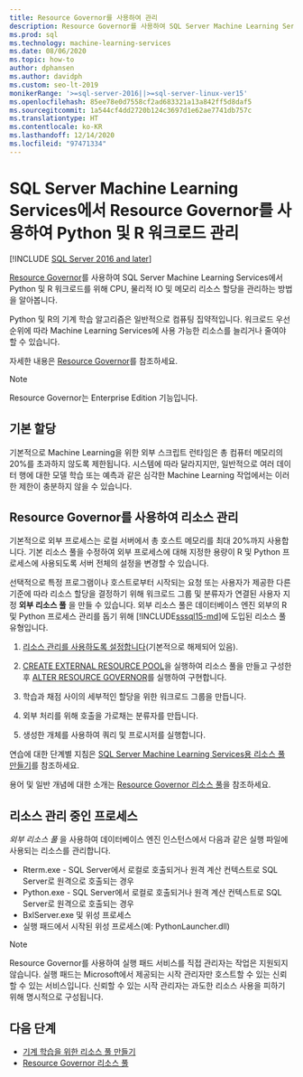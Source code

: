```yaml
---
title: Resource Governor를 사용하여 관리
description: Resource Governor를 사용하여 SQL Server Machine Learning Services에서 Python 및 R 워크로드를 위해 CPU, 물리적 IO 및 메모리 리소스 할당을 관리하는 방법을 알아봅니다.
ms.prod: sql
ms.technology: machine-learning-services
ms.date: 08/06/2020
ms.topic: how-to
author: dphansen
ms.author: davidph
ms.custom: seo-lt-2019
monikerRange: '>=sql-server-2016||>=sql-server-linux-ver15'
ms.openlocfilehash: 85ee78e0d7558cf2ad683321a13a842ff5d8daf5
ms.sourcegitcommit: 1a544cf4dd2720b124c3697d1e62ae7741db757c
ms.translationtype: HT
ms.contentlocale: ko-KR
ms.lasthandoff: 12/14/2020
ms.locfileid: "97471334"
---
```

# <a name="manage-python-and-r-workloads-with-resource-governor-in-sql-server-machine-learning-services"></a>SQL Server Machine Learning Services에서 Resource Governor를 사용하여 Python 및 R 워크로드 관리
[!INCLUDE [SQL Server 2016 and later](../../includes/applies-to-version/sqlserver2016.md)]

[Resource Governor](../../relational-databases/resource-governor/resource-governor.md)를 사용하여 SQL Server Machine Learning Services에서 Python 및 R 워크로드를 위해 CPU, 물리적 IO 및 메모리 리소스 할당을 관리하는 방법을 알아봅니다.

Python 및 R의 기계 학습 알고리즘은 일반적으로 컴퓨팅 집약적입니다. 워크로드 우선 순위에 따라 Machine Learning Services에 사용 가능한 리소스를 늘리거나 줄여야 할 수 있습니다.

자세한 내용은 [Resource Governor](../../relational-databases/resource-governor/resource-governor.md)를 참조하세요.

> [!NOTE] 
> Resource Governor는 Enterprise Edition 기능입니다.

## <a name="default-allocations"></a>기본 할당

기본적으로 Machine Learning을 위한 외부 스크립트 런타임은 총 컴퓨터 메모리의 20%를 초과하지 않도록 제한됩니다. 시스템에 따라 달라지지만, 일반적으로 여러 데이터 행에 대한 모델 학습 또는 예측과 같은 심각한 Machine Learning 작업에서는 이러한 제한이 충분하지 않을 수 있습니다. 

## <a name="manage-resources-with-resource-governor"></a>Resource Governor를 사용하여 리소스 관리
 
기본적으로 외부 프로세스는 로컬 서버에서 총 호스트 메모리를 최대 20%까지 사용합니다. 기본 리소스 풀을 수정하여 외부 프로세스에 대해 지정한 용량이 R 및 Python 프로세스에 사용되도록 서버 전체의 설정을 변경할 수 있습니다.

선택적으로 특정 프로그램이나 호스트로부터 시작되는 요청 또는 사용자가 제공한 다른 기준에 따라 리소스 할당을 결정하기 위해 워크로드 그룹 및 분류자가 연결된 사용자 지정 **외부 리소스 풀** 을 만들 수 있습니다. 외부 리소스 풀은 데이터베이스 엔진 외부의 R 및 Python 프로세스 관리를 돕기 위해 [!INCLUDE[sssql15-md](../../includes/sssql15-md.md)]에 도입된 리소스 풀 유형입니다.

1. [리소스 관리를 사용하도록 설정합니다](../../relational-databases/resource-governor/enable-resource-governor.md)(기본적으로 해제되어 있음).

2. [CREATE EXTERNAL RESOURCE POOL](../../t-sql/statements/create-external-resource-pool-transact-sql.md)을 실행하여 리소스 풀을 만들고 구성한 후 [ALTER RESOURCE GOVERNOR](../../t-sql/statements/alter-resource-governor-transact-sql.md)를 실행하여 구현합니다.

3. 학습과 채점 사이의 세부적인 할당을 위한 워크로드 그룹을 만듭니다.

4. 외부 처리를 위해 호출을 가로채는 분류자를 만듭니다.

5. 생성한 개체를 사용하여 쿼리 및 프로시저를 실행합니다.

연습에 대한 단계별 지침은 [SQL Server Machine Learning Services용 리소스 풀 만들기](create-external-resource-pool.md)를 참조하세요.

용어 및 일반 개념에 대한 소개는 [Resource Governor 리소스 풀](../../relational-databases/resource-governor/resource-governor-resource-pool.md)을 참조하세요.

## <a name="processes-under-resource-governance"></a>리소스 관리 중인 프로세스
  
 *외부 리소스 풀* 을 사용하여 데이터베이스 엔진 인스턴스에서 다음과 같은 실행 파일에 사용되는 리소스를 관리합니다.

+ Rterm.exe - SQL Server에서 로컬로 호출되거나 원격 계산 컨텍스트로 SQL Server로 원격으로 호출되는 경우
+ Python.exe - SQL Server에서 로컬로 호출되거나 원격 계산 컨텍스트로 SQL Server로 원격으로 호출되는 경우
+ BxlServer.exe 및 위성 프로세스
+ 실행 패드에서 시작된 위성 프로세스(예: PythonLauncher.dll)
  
> [!NOTE]
> Resource Governor를 사용하여 실행 패드 서비스를 직접 관리자는 작업은 지원되지 않습니다. 실행 패드는 Microsoft에서 제공되는 시작 관리자만 호스트할 수 있는 신뢰할 수 있는 서비스입니다. 신뢰할 수 있는 시작 관리자는 과도한 리소스 사용을 피하기 위해 명시적으로 구성됩니다.
  
## <a name="next-steps"></a>다음 단계

+ [기계 학습을 위한 리소스 풀 만들기](create-external-resource-pool.md)
+ [Resource Governor 리소스 풀](../../relational-databases/resource-governor/resource-governor-resource-pool.md)